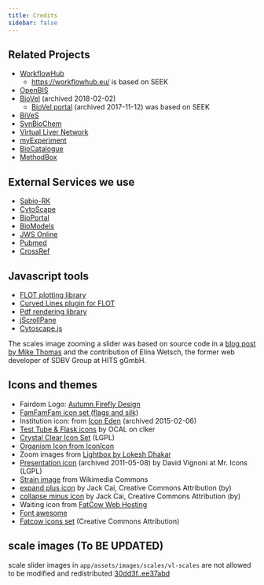 ```yaml
---
title: Credits
sidebar: false
---
```


## Related Projects

* [WorkflowHub](https://about.workflowhub.eu/)
  - <https://workflowhub.eu/> is based on SEEK
* [OpenBIS](https://openbis.ch/)
* [BioVel](https://web.archive.org/web/20180202071633/http://www.biovel.eu/) (archived 2018-02-02)
  - [BioVel portal](https://web.archive.org/web/20171112080623/https://portal.biovel.eu/) (archived 2017-11-12) was based on SEEK
* [BiVeS](https://sems.uni-rostock.de/projects/bives/)
* [SynBioChem](https://synbiochem.co.uk/)
* [Virtual Liver Network](http://www.virtual-liver.de/)
* [myExperiment](https://www.myexperiment.org/)
* [BioCatalogue](https://esciencelab.org.uk/products/biocatalogue/)
* [MethodBox](http://www.esciencelab.org.uk/products/methodbox/)

## External Services we use

* [Sabio-RK](http://sabio.h-its.org/)
* [CytoScape](https://github.com/cytoscape/cytoscapeweb)
* [BioPortal](https://bioportal.bioontology.org)
* [BioModels](https://www.ebi.ac.uk/biomodels/)
* [JWS Online](https://jjj.biochem.sun.ac.za/)
* [Pubmed](https://pubmed.ncbi.nlm.nih.gov/)
* [CrossRef](https://www.crossref.org/)

## Javascript tools

* [FLOT plotting library](https://code.google.com/p/flot/)
* [Curved Lines plugin for FLOT](https://github.com/MichaelZinsmaier/CurvedLines)
* [Pdf rendering library](https://github.com/mozilla/pdf.js)
* [jScrollPane](http://jscrollpane.kelvinluck.com/)
* [Cytoscape.js](http://cytoscape.github.io/cytoscape.js/)

The scales image zooming a slider was based on source code in a 
[blog post by Mike
Thomas](http://atomicrobotdesign.com/blog/web-development/controlling-html-using-the-jquery-ui-slider-and-links/)
and the contribution of Elina Wetsch, the former web developer of SDBV Group at
HITS gGmbH.

## Icons and themes

* Fairdom Logo: [Autumn Firefly Design](http://autumn-firefly.co.uk/)
* [FamFamFam icon set (flags and silk)](https://github.com/legacy-icons/famfamfam-silk)
* Institution icon: from [Icon Eden](https://web.archive.org/web/20150206235106/http://www.iconeden.com/) (archived 2015-02-06)
* [Test Tube & Flask icons](https://www.clker.com/clipart-test-tube-icon.html) by OCAL on clker
* [Crystal Clear Icon Set](https://www.iconarchive.com/show/crystal-clear-icons-by-everaldo.html) (LGPL)
* [Organism Icon from IconIcon](https://iconicon.net/?page_id=79)
* Zoom images from [Lightbox by Lokesh Dhakar](https://www.lokeshdhakar.com/projects/lightbox2/)
* [Presentation icon](https://web.archive.org/web/20110508124549/http://www.mricons.com/icon/785/128/presentation-slides-icon) (archived 2011-05-08) by David Vignoni at Mr. Icons (LGPL)
* [Strain image](https://en.wikipedia.org/wiki/File:Enterococcus_faecalis20023-300.jpg#file) from Wikimedia Commons
* [expand plus icon](https://findicons.com/icon/439241/toggle_expand?id=439541) by Jack Cai, Creative Commons Attribution (by) 
* [collapse minus icon](https://findicons.com/icon/439180/toggle_collapse?id=439440) by Jack Cai, Creative Commons Attribution (by)
* Waiting icon from [FatCow Web Hosting](http://www.fatcow.com/)
* [Font awesome](https://github.com/FortAwesome/Font-Awesome)
* [Fatcow icons set](http://www.fatcow.com/free-icons) (Creative Commons Attribution)

## scale images (To BE UPDATED)

scale slider images in `app/assets/images/scales/vl-scales` are not allowed to be modified and
redistributed [30dd3f..ee37abd](https://github.com/seek4science/seek/commits/30dd3f9a7c142bd5e6dace8ccef17205e9f4b5d4/public/images/slider)

